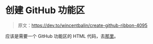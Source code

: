 # 创建 GitHub 功能区

> 原文：<https://dev.to/wincentbalin/create-github-ribbon-4095>

应该是需要一个 GitHub 功能区的 HTML 代码，去[那里](https://azu.github.io/github-ribbon-generator/)。